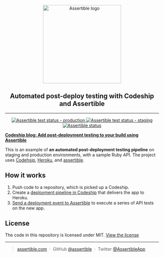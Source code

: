 <div align="center">
  <a href="https://assertible.com" target="_blank">
    <img src="https://assertible.com/images/logo/logo-horizontal-512x.png" width="256" alt="Assertible logo" title="Testing a Node.js API with Assertible"/>
  </a>
  <h2>Automated post-deploy testing with Codeship and Assertible</h2>
  <hr/>
  <a href="https://assertible.com/">
    <img title="Assertible test status - production" src="https://assertible.com/apis/d1d4c735-9afc-42d9-970a-f5b1cc797152/status?api_token=8b55a286830323effb"/>
  </a>
  <a href="https://assertible.com">
      <img title="Assertible test status - staging" src="https://assertible.com/apis/d1d4c735-9afc-42d9-970a-f5b1cc797152/status?api_token=8b55a286830323effb&environment=staging"/>
  </a>
  <a href="https://codeship.com">
      <img title="Assertible status" src="https://codeship.com/projects/1f082380-f64b-0134-b0e6-5e8fac69f0da/status?branch=master"/>
  </a>
  <br/>
</div>

[**Codeship blog: Add post-deployment testing to your build using Assertible**](https://blog.codeship.com/add-post-deploy-smoke-tests-to-any-codeship-pipeline/)

This is an example of **an automated post-deployment testing
pipeline** on staging and production environments, with a sample Ruby
API. The project
uses [Codehsip](https://codeship.com), [Heroku](https://heroku.com),
and [assertible](https://assertible.com).

## How it works

1. Push code to a repository, which is picked up a Codeship.
2. Create a [deployment pipeline in Codeship](https://documentation.codeship.com/basic/getting-started/deployment-pipelines/) that delivers the app to Heroku.
3. [Send a deployment event to Assertible](https://assertible.com/docs/guide/deployments) to execute a series of API
   tests on the new app.

## License

The code in this repository is licensed under
MIT. [View the license](https://github.com/assertible/deployments/blob/master/LICENSE)

---

> [assertible.com](http://assertible.com) &nbsp;&middot;&nbsp;
> GitHub [@assertible](https://github.com/assertible) &nbsp;&middot;&nbsp;
> Twitter [@AssertibleApp](https://twitter.com/AssertibleApp)

